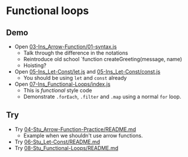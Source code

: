 # Functional loops

## Demo

* Open [03-Ins_Arrow-Function/01-syntax.js](../activities/03-Ins_Arrow-Function/01-syntax.js)
  * Talk through the difference in the notations
  * Reintroduce old school `function createGreeting(message, name)
  * Hoisting?
* Open [05-Ins_Let-Const/let.js](../activities/05-Ins_Let-Const/let.js) and [05-Ins_Let-Const/const.js](../activities/05-Ins_Let-Const/const.js)
  * You should be using `let` and `const` already
* Open [07-Ins_Functional-Loops/index.js](../activities/07-Ins_Functional-Loops/index.js)
  * This is *functional* style code
  * Demonstrate `.forEach`, `.filter` and `.map` using a normal `for` loop.

## Try

* Try [04-Stu_Arrow-Function-Practice/README.md](../activities/04-Stu_Arrow-Function-Practice/README.md)
  * Example when we shouldn't use arrow functions.
* Try [06-Stu_Let-Const/README.md](../activities/06-Stu_Let-Const/README.md)
* Try [08-Stu_Functional-Loops/README.md](../activities/08-Stu_Functional-Loops/README.md)

